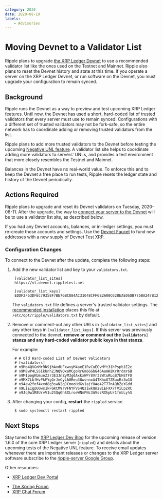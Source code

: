 ```yaml
---
category: 2020
date: 2020-08-10
labels:
    - Advisories
---
```

# Moving Devnet to a Validator List

Ripple plans to upgrade [the XRP Ledger Devnet](https://xrpl.org/parallel-networks.html) to use a recommended validator list like the ones used on the Testnet and Mainnet. Ripple also plans to reset the Devnet history and state at this time. If you operate a server on the XRP Ledger Devnet, or run software on the Devnet, you must upgrade your configuration to remain synced.

<!-- BREAK -->

## Background

Ripple runs the Devnet as a way to preview and test upcoming XRP Ledger features. Until now, the Devnet has used a short, hard-coded list of trusted validators that every server must use to remain synced. Configurations with a different set of trusted validators may not be fork-safe, so the entire network has to coordinate adding or removing trusted validators from the list.

Ripple plans to add more trusted validators to the Devnet before testing the upcoming [Negative UNL feature](https://www.xrpchat.com/topic/33072-suggestion-robustness-improvements/). A validator list site helps to coordinate adding more validators to servers' UNLs, and provides a test environment that more closely resembles the Testnet and Mainnet.

Balances in the Devnet have no real-world value. To enforce this and to keep the Devnet a free place to run tests, Ripple resets the ledger state and history of the Devnet periodically.


## Actions Required

Ripple plans to upgrade and reset its Devnet validators on Tuesday, 2020-08-11. After the upgrade, the way to [connect your server to the Devnet](https://xrpl.org/connect-your-rippled-to-the-xrp-test-net.html) will be to use a validator list site, as described below.

If you had any Devnet accounts, balances, or in-ledger settings, you must re-create those accounts and settings. Use the [Devnet Faucet](https://xrpl.org/xrp-testnet-faucet.html) to fund new addresses with a new supply of Devnet Test XRP.


### Configuration Changes

To connect to the Devnet after the update, complete the following steps:

1. Add the new validator list and key to your `validators.txt`.

        [validator_list_sites]
        https://vl.devnet.rippletest.net

        [validator_list_keys]
        EDDF2F53DFEC79358F7BE76BC884AC31048CFF6E2A00C628EAE06DB7750A247B12

    The `validators.txt` file defines a server's trusted validator settings. The [recommended installation](https://xrpl.org/install-rippled.html) places this file at `/etc/opt/ripple/validators.txt` by default.

2. Remove or comment-out any other URLs in `[validator_list_sites]` and any other keys in `[validator_list_keys]`. If this server was previously connected to the devnet, **remove or comment out the `[validators]` stanza and any hard-coded validator public keys in that stanza**.

    For example:

        # # Old Hard-coded List of Devnet Validators
        # [validators]
        # n9Mo4QVGnMrRN9jhAxdUFxwvyM4aeE1RvCuEGvMYt31hPspb1E2c
        # n9MEwP4LSSikUnhZJNQVQxoMCgoRrGm6GGbG46AumH2KrRrdmr6B
        # n9M1pogKUmueZ2r3E3JnZyM3g6AxkxWPr8Vr3zWtuRLqB7bHETFD
        # n9MX7LbfHvPkFYgGrJmCyLh8Reu38wsnnxA4TKhxGTZBuxRz3w1U
        # n94aw2fof4xxd8g3swN2qJCmooHdGv1ajY8Ae42T77nAQhZeYGdd
        # n9LiE1gpUGws1kFGKCM9rVFNYPVS4QziwkQn281EFXX7TViCp2RC
        # n9Jq9w1R8UrvV1u2SQqGhSXLroeWNmPNc3AVszRXhpUr1fmbLyhS

3. After changing your config, **restart** the `rippled` service.

        $ sudo systemctl restart rippled


## Next Steps

Stay tuned to the [XRP Ledger Dev Blog](https://xrpl.org/blog/) for the upcoming release of version 1.6.0 of the core XRP Ledger server (`rippled`) and details about the upcoming tests of the Negative UNL feature. To receive email updates whenever there are important releases or changes to the XRP Ledger server software subscribe to the [ripple-server Google Group](https://groups.google.com/forum/#!forum/ripple-server).

Other resources:

- [XRP Ledger Dev Portal](https://xrpl.org/)
* [The Xpring Forum](https://forum.xpring.io/)
* [XRP Chat Forum](http://www.xrpchat.com/)
